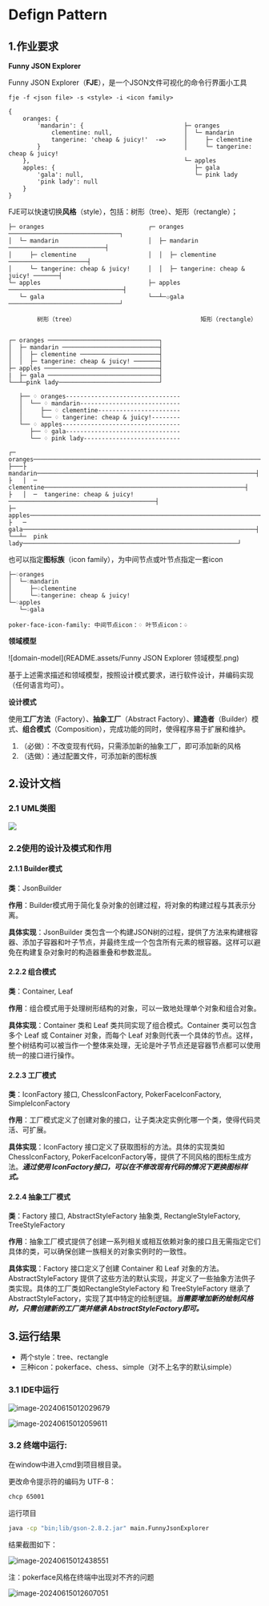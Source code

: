 # Defign Pattern

## 1.作业要求

**Funny JSON Explorer**

Funny JSON Explorer（**FJE**），是一个JSON文件可视化的命令行界面小工具

```shell
fje -f <json file> -s <style> -i <icon family>

```

```
{
    oranges: {
        'mandarin': {                            ├─ oranges
            clementine: null,                    │  └─ mandarin
            tangerine: 'cheap & juicy!'  -=>     │     ├─ clementine
        }                                        │     └─ tangerine: cheap & juicy!
    },                                           └─ apples
    apples: {                                       ├─ gala
        'gala': null,                               └─ pink lady
        'pink lady': null
    }
}
````

FJE可以快速切换**风格**（style），包括：树形（tree）、矩形（rectangle）；

```
├─ oranges                             ┌─ oranges ───────────────────────────────┐
│  └─ mandarin                         │  ├─ mandarin ───────────────────────────┤
│     ├─ clementine                    │  │  ├─ clementine ──────────────────────┤
│     └─ tangerine: cheap & juicy!     │  │  ├─ tangerine: cheap & juicy! ───────┤
└─ apples                              ├─ apples ────────────────────────────────┤
   └─ gala                             └──┴─✩gala ───────────────────────────────┘

        树形（tree）                                   矩形（rectangle）


┌─ oranges ───────────────────────────────┐
│  ├─ mandarin ───────────────────────────┤
│  │  ├─ clementine ──────────────────────┤
│  │  ├─ tangerine: cheap & juicy! ───────┤
├─ apples ────────────────────────────────┤
|  ├─ gala ───────────────────────────────┤
└──┴─pink lady────────────────────────────┘

   ├── ♢ oranges--------------------------------
   │  └── ♢ mandarin----------------------------
   │     ├── ♢ clementine-----------------------
   │     └── ♢ tangerine: cheap & juicy!--------
   └── ♢ apples---------------------------------
      ├── ♢ gala--------------------------------
      └── ♢ pink lady---------------------------
      
┌─  oranges─────────────────────────────────────────────────────────────────┐
├───├  mandarin─────────────────────────────────────────────────────────────┤
├   │  ─  clementine────────────────────────────────────────────────────────┤
├   │  ─  tangerine: cheap & juicy!─────────────────────────────────────────┤
├─  apples──────────────────────────────────────────────────────────────────┤
├   ─  gala─────────────────────────────────────────────────────────────────┤
└──┴─  pink lady────────────────────────────────────────────────────────────┘
````

也可以指定**图标族**（icon family），为中间节点或叶节点指定一套icon

```
├─♢oranges                                 
│  └─♢mandarin                             
│     ├─♤clementine                        
│     └─♤tangerine: cheap & juicy!    
└─♢apples                                  
   └─♤gala                                 

poker-face-icon-family: 中间节点icon：♢ 叶节点icon：♤                 
```

**领域模型**

![domain-model](README.assets/Funny JSON Explorer 领域模型.png)



基于上述需求描述和领域模型，按照设计模式要求，进行软件设计，并编码实现（任何语言均可）。

**设计模式**

使用**工厂方法**（Factory）、**抽象工厂**（Abstract Factory）、**建造者**（Builder）模式、**组合模式**（Composition），完成功能的同时，使得程序易于扩展和维护。

1. （必做）：不改变现有代码，只需添加新的抽象工厂，即可添加新的风格
2. （选做）：通过配置文件，可添加新的图标族



## 2.设计文档

### 2.1 UML类图

![](README.assets/image-20240614001221981.png)

### 2.2使用的设计及模式和作用

#### 2.1.1 Builder模式
**类**：JsonBuilder

**作用**：Builder模式用于简化复杂对象的创建过程，将对象的构建过程与其表示分离。

**具体实现**：JsonBuilder 类包含一个构建JSON树的过程，提供了方法来构建根容器、添加子容器和叶子节点，并最终生成一个包含所有元素的根容器。这样可以避免在构建复杂对象时的构造器重叠和参数混乱。

#### 2.2.2  组合模式
**类**：Container, Leaf

**作用**：组合模式用于处理树形结构的对象，可以一致地处理单个对象和组合对象。

**具体实现**：Container 类和 Leaf 类共同实现了组合模式。Container 类可以包含多个 Leaf 或 Container 对象，而每个 Leaf 对象则代表一个具体的节点。这样，整个树结构可以被当作一个整体来处理，无论是叶子节点还是容器节点都可以使用统一的接口进行操作。

#### 2.2.3 工厂模式
**类**：IconFactory 接口, ChessIconFactory, PokerFaceIconFactory, SimpleIconFactory

**作用**：工厂模式定义了创建对象的接口，让子类决定实例化哪一个类，使得代码灵活、可扩展。

**具体实现**：IconFactory 接口定义了获取图标的方法。具体的实现类如 ChessIconFactory, PokerFaceIconFactory等，提供了不同风格的图标生成方法。***通过使用 IconFactory接口，可以在不修改现有代码的情况下更换图标样式。***

#### 2.2.4  抽象工厂模式
**类**：Factory 接口, AbstractStyleFactory 抽象类, RectangleStyleFactory, TreeStyleFactory

**作用**：抽象工厂模式提供了创建一系列相关或相互依赖对象的接口且无需指定它们具体的类，可以确保创建一族相关的对象实例时的一致性。

**具体实现**：Factory 接口定义了创建 Container 和 Leaf 对象的方法。AbstractStyleFactory 提供了这些方法的默认实现，并定义了一些抽象方法供子类实现。具体的工厂类如RectangleStyleFactory 和 TreeStyleFactory 继承了 AbstractStyleFactory，实现了其中特定的绘制逻辑。***当需要增加新的绘制风格时，只需创建新的工厂类并继承 AbstractStyleFactory即可。***



## 3.运行结果

- 两个style：tree、rectangle
- 三种icon：pokerface、chess、simple（对不上名字的默认simple）

### 3.1 IDE中运行

![image-20240615012029679](README.assets/image-20240615012029679.png)

![image-20240615012059611](README.assets/image-20240615012059611.png)

### 3.2 终端中运行:

在window中进入cmd到项目根目录。

更改命令提示符的编码为 UTF-8：

```sh
chcp 65001
```

运行项目

```bash
java -cp "bin;lib/gson-2.8.2.jar" main.FunnyJsonExplorer
```

结果截图如下：

![image-20240615012438551](README.assets/image-20240615012438551.png)

注：pokerface风格在终端中出现对不齐的问题

![image-20240615012607051](README.assets/image-20240615012607051.png)

